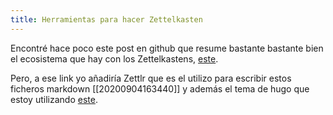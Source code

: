 ```yaml
---
title: Herramientas para hacer Zettelkasten
---
```


Encontré hace poco este post en github que resume bastante bastante bien el ecosistema que hay con los Zettelkastens, [este](https://github.com/MaggieAppleton/digital-gardeners).

Pero, a ese link yo añadiría Zettlr que es el utilizo para escribir estos ficheros markdown [[20200904163440]] y además el tema de hugo que estoy utilizando [este](https://github.com/crisrojas/zettels).